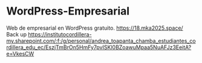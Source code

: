 # WordPress-Empresarial
Web de empresarial en WordPress gratuito. 
https://18.mka2025.space/
Back up https://institutocordillera-my.sharepoint.com/:f:/g/personal/andrea_toapanta_chamba_estudiantes_cordillera_edu_ec/EszjTmBrOn5HmFy7pvISKl0BZoawuMpaa5NuAFJz3EeitA?e=VkesCW
